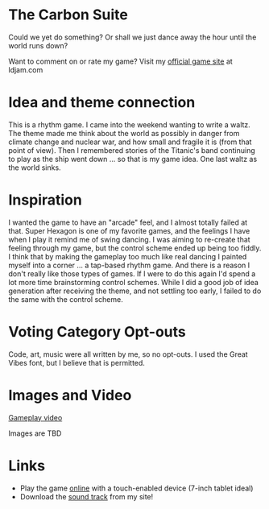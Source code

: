 The Carbon Suite
=========
Could we yet do something? Or shall we just dance away the hour until the world runs down?

Want to comment on or rate my game? Visit my [official game site](https://ldjam.com/events/ludum-dare/38/the-carbon-suite) at ldjam.com

Idea and theme connection
======
This is a rhythm game. I came into the weekend wanting to write a waltz. The theme  made me think about the world as possibly in danger from climate change and nuclear war, and how small and fragile it is (from that point of view). Then I remembered stories of the Titanic's band continuing to play as the ship went down ... so that is my game idea. One last waltz as the world sinks.

Inspiration
=======
I wanted the game to have an "arcade" feel, and I almost totally failed at that. Super Hexagon is one of my favorite games, and the feelings I have when I play it remind me of swing dancing. I was aiming to re-create that feeling through my game, but the control scheme ended up being too fiddly. I think that by making the gameplay too much like real dancing I painted myself into a corner ... a tap-based rhythm game. And there is a reason I don't really like those types of games. If I were to do this again I'd spend a lot more time brainstorming control schemes. While I did a good job of idea generation after receiving the theme, and not settling too early, I failed to do the same with the control scheme.

Voting Category Opt-outs
========

Code, art, music were all written by me, so no opt-outs. I used the Great Vibes font, but I believe that is permitted.

Images and Video
=====
[Gameplay video](https://youtu.be/VZvuMmjtRt4)

Images are TBD

Links
=====
* Play the game [online](https://ld38.bobrinkman.com/play) with a touch-enabled device (7-inch tablet ideal)
* Download the [sound track](https://ld38.bobrinkman.com/The%20Carbon%20Suite%20-%20LD38%20-%20Soundtrack.mp3) from my site!
